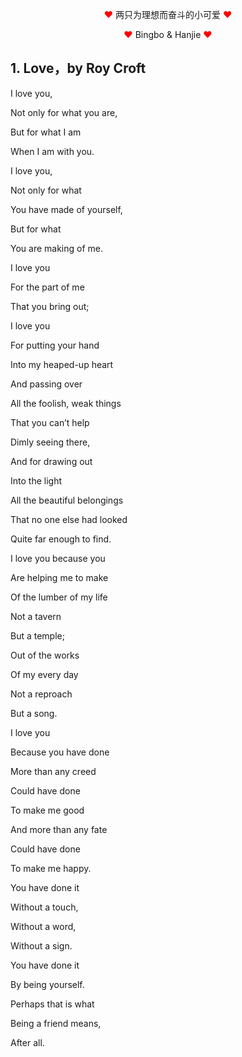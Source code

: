 <p align='center'>
  <font color='red'>♥ </font>
  两只为理想而奋斗的小可爱
  <font color='red'> ♥</font>
</p>
<p align='center'>
  <font color='red'>♥ </font>
  Bingbo & Hanjie
  <font color='red'> ♥</font>
</p>



## 1. Love，by Roy Croft
I love you,
<p>Not only for what you are,
<p>But for what I am
<p>When I am with you.
<p>I love you,
<p>Not only for what
<p>You have made of yourself,
<p>But for what
<p>You are making of me.
<p>I love you
<p>For the part of me
<p>That you bring out;
<p>I love you
<p>For putting your hand
<p>Into my heaped-up heart
<p>And passing over
<p>All the foolish, weak things
<p>That you can’t help
<p>Dimly seeing there,
<p>And for drawing out
<p>Into the light
<p>All the beautiful belongings
<p>That no one else had looked
<p>Quite far enough to find.
<p>I love you because you
<p>Are helping me to make
<p>Of the lumber of my life
<p>Not a tavern
<p>But a temple;
<p>Out of the works
<p>Of my every day
<p>Not a reproach
<p>But a song.
<p>I love you
<p>Because you have done
<p>More than any creed
<p>Could have done
<p>To make me good
<p>And more than any fate
<p>Could have done
<p>To make me happy.
<p>You have done it
<p>Without a touch,
<p>Without a word,
<p>Without a sign.
<p>You have done it
<p>By being yourself.
<p>Perhaps that is what
<p>Being a friend means,
<p>After all.
